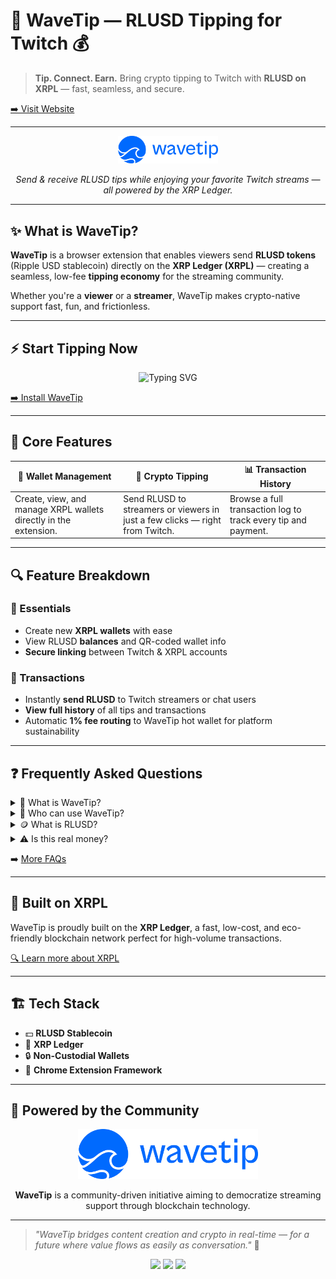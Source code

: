# 🌊 WaveTip — RLUSD Tipping for Twitch 💰 

> **Tip. Connect. Earn.** Bring crypto tipping to Twitch with **RLUSD on XRPL** — fast, seamless, and secure.

[➡️ Visit Website](https://wavetip.fi)

---

<div align="center">
  <img src="logo_wavetip.png" alt="WaveTip Logo" width="160" />
  <p><em>Send & receive RLUSD tips while enjoying your favorite Twitch streams — all powered by the XRP Ledger.</em></p>
</div>

---

## ✨ What is WaveTip?

**WaveTip** is a browser extension that enables viewers send **RLUSD tokens** (Ripple USD stablecoin) directly on the **XRP Ledger (XRPL)** — creating a seamless, low-fee **tipping economy** for the streaming community.

Whether you're a **viewer** or a **streamer**, WaveTip makes crypto-native support fast, fun, and frictionless.

---

## ⚡ Start Tipping Now

<p align="center">
  <img src="https://readme-typing-svg.herokuapp.com?font=Fira+Code&size=20&duration=3000&pause=1000&color=6C63FF&center=true&vCenter=true&width=700&lines=💸+Tip+your+favorite+streamers+instantly;🌐+Built+on+XRPL+for+speed+%26+efficiency;🔐+Secure,+non-custodial,+user-controlled" alt="Typing SVG" />
</p>

[➡️ Install WaveTip](https://chrome.google.com/webstore)

---

## 🚀 Core Features

| 🏦 Wallet Management | 💸 Crypto Tipping | 📊 Transaction History |
|----------------------|------------------|-------------------------|
| Create, view, and manage XRPL wallets directly in the extension. | Send RLUSD to streamers or viewers in just a few clicks — right from Twitch. | Browse a full transaction log to track every tip and payment. |

---

## 🔍 Feature Breakdown

### 🔰 Essentials
- Create new **XRPL wallets** with ease
- View RLUSD **balances** and QR-coded wallet info
- **Secure linking** between Twitch & XRPL accounts

### 💸 Transactions
- Instantly **send RLUSD** to Twitch streamers or chat users
- **View full history** of all tips and transactions
- Automatic **1% fee routing** to WaveTip hot wallet for platform sustainability

---

## ❓ Frequently Asked Questions

<details>
  <summary>🤔 What is WaveTip?</summary>
  <p><strong>WaveTip</strong> is a browser extension that enables crypto tipping using RLUSD on Twitch via the XRPL.</p>
</details>

<details>
  <summary>🎯 Who can use WaveTip?</summary>
  <p>Anyone with a Twitch account and access to the browser extension can send or receive tips.</p>
</details>

<details>
  <summary>🪙 What is RLUSD?</summary>
  <p><strong>RLUSD</strong> is a USD-pegged stablecoin issued on the XRP Ledger for fast and low-fee transactions.</p>
</details>

<details>
  <summary>⚠️ Is this real money?</summary>
  <p>Currently, WaveTip runs on the <strong>XRPL Testnet</strong>. RLUSD tokens have <strong>no real-world value</strong> and are used for demonstration only.</p>
</details>

➡️ [More FAQs](https://wavetip.fi)

---

## 🧬 Built on XRPL

WaveTip is proudly built on the **XRP Ledger**, a fast, low-cost, and eco-friendly blockchain network perfect for high-volume transactions.

[🔍 Learn more about XRPL](https://xrpl.org)

---

## 🏗️ Tech Stack

- 💵 **RLUSD Stablecoin**
- 🌊 **XRP Ledger**
- 🔒 **Non-Custodial Wallets**
- 🧠 **Chrome Extension Framework**

---

## 🤝 Powered by the Community

<p align="center">
  <img src="logo_wavetip.png" alt="WaveTip" height="80" />
</p>

<p align="center">
  <strong>WaveTip</strong> is a community-driven initiative aiming to democratize streaming support through blockchain technology.
</p>

---

> _"WaveTip bridges content creation and crypto in real-time — for a future where value flows as easily as conversation."_ 🚀

<p align="center">
  <img src="https://img.shields.io/badge/xrpl-v4.2.0-green?style=for-the-badge" />
  <img src="https://img.shields.io/badge/browser-extension-purple?style=for-the-badge" />
  <img src="https://img.shields.io/badge/rlusd-stablecoin-blue?style=for-the-badge" />
</p>
